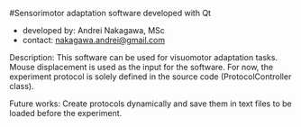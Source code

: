 #Sensorimotor adaptation software developed with Qt

- developed by: Andrei Nakagawa, MSc
- contact: nakagawa.andrei@gmail.com

Description: This software can be used for visuomotor adaptation tasks.
Mouse displacement is used as the input for the software.
For now, the experiment protocol is solely defined in the source code (ProtocolController class).

Future works: Create protocols dynamically and save them in text files to be loaded before the experiment.


